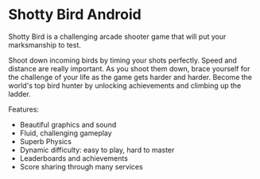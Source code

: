 # Shotty Bird Android

Shotty Bird is a challenging arcade shooter game that will put your marksmanship to test.

Shoot down incoming birds by timing your shots perfectly. Speed and distance are really important. As you shoot them down, brace yourself for the challenge of your life as the game gets harder and harder. Become the world's top bird hunter by unlocking achievements and climbing up the ladder.

Features:

- Beautiful graphics and sound
- Fluid, challenging gameplay
- Superb Physics
- Dynamic difficulty: easy to play, hard to master
- Leaderboards and achievements
- Score sharing through many services
